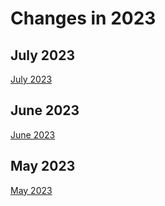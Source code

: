 # Changes in 2023


## July 2023

[July 2023](./july-2023.md ':include')

## June 2023

[June 2023](./june-2023.md ':include')

## May 2023

[May 2023](./may-2023.md ':include')